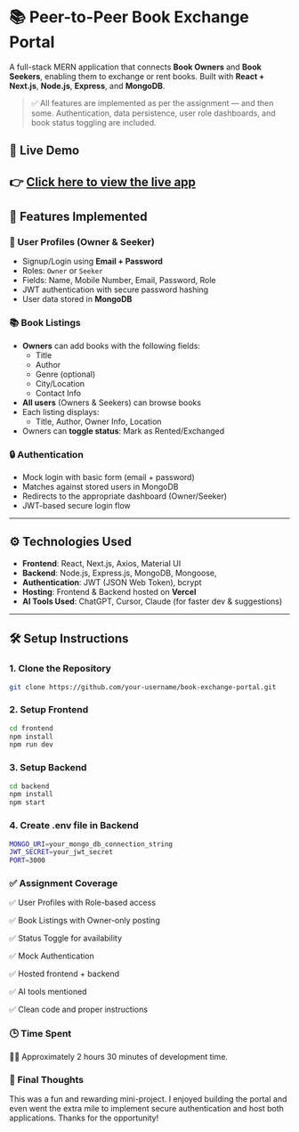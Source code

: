 # 📚 Peer-to-Peer Book Exchange Portal

A full-stack MERN application that connects **Book Owners** and **Book Seekers**, enabling them to exchange or rent books. Built with **React + Next.js**, **Node.js**, **Express**, and **MongoDB**.

> ✅ All features are implemented as per the assignment — and then some. Authentication, data persistence, user role dashboards, and book status toggling are included.
## 🔗 Live Demo

👉 [Click here to view the live app](https://your-demo-link.vercel.app)
---

## 🚀 Features Implemented

### 👥 User Profiles (Owner & Seeker)
- Signup/Login using **Email + Password**
- Roles: `Owner` or `Seeker`
- Fields: Name, Mobile Number, Email, Password, Role
- JWT authentication with secure password hashing
- User data stored in **MongoDB**

### 📚 Book Listings
- **Owners** can add books with the following fields:
  - Title
  - Author
  - Genre (optional)
  - City/Location
  - Contact Info
- **All users** (Owners & Seekers) can browse books
- Each listing displays:
  - Title, Author, Owner Info, Location
- Owners can **toggle status**: Mark as Rented/Exchanged

### 🔒 Authentication
- Mock login with basic form (email + password)
- Matches against stored users in MongoDB
- Redirects to the appropriate dashboard (Owner/Seeker)
- JWT-based secure login flow

---

## ⚙️ Technologies Used

- **Frontend**: React, Next.js, Axios, Material UI
- **Backend**: Node.js, Express.js, MongoDB, Mongoose, 
- **Authentication**: JWT (JSON Web Token), bcrypt
- **Hosting**: Frontend & Backend hosted on **Vercel**
- **AI Tools Used**: ChatGPT, Cursor, Claude (for faster dev & suggestions)

---

## 🛠️ Setup Instructions

### 1. Clone the Repository

```bash
git clone https://github.com/your-username/book-exchange-portal.git
```

### 2. Setup Frontend
```bash
cd frontend
npm install
npm run dev
```


### 3. Setup Backend
```bash
cd backend
npm install
npm start

```


### 4. Create .env file in Backend

```bash
MONGO_URI=your_mongo_db_connection_string
JWT_SECRET=your_jwt_secret
PORT=3000
```

 
### ✅ Assignment Coverage
✅ User Profiles with Role-based access

✅ Book Listings with Owner-only posting

✅ Status Toggle for availability

✅ Mock Authentication

✅ Hosted frontend + backend

✅ AI tools mentioned

✅ Clean code and proper instructions

### 🕒 Time Spent
🧑‍💻 Approximately 2 hours 30 minutes of development time.

### 🙌 Final Thoughts
This was a fun and rewarding mini-project. I enjoyed building the portal and even went the extra mile to implement secure authentication and host both applications. Thanks for the opportunity!

